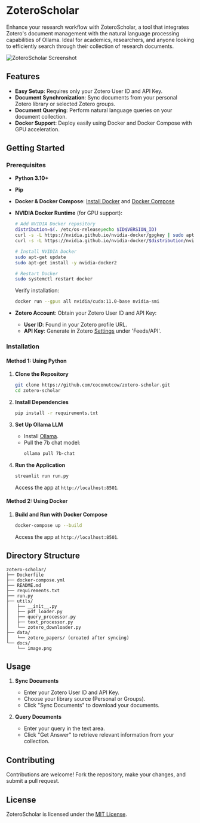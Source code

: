 # ZoteroScholar

Enhance your research workflow with ZoteroScholar, a tool that integrates Zotero's document management with the natural language processing capabilities of Ollama. Ideal for academics, researchers, and anyone looking to efficiently search through their collection of research documents.

![ZoteroScholar Screenshot](docs/image.png)

## Features

- **Easy Setup**: Requires only your Zotero User ID and API Key.
- **Document Synchronization**: Sync documents from your personal Zotero library or selected Zotero groups.
- **Document Querying**: Perform natural language queries on your document collection.
- **Docker Support**: Deploy easily using Docker and Docker Compose with GPU acceleration.

## Getting Started

### Prerequisites

- **Python 3.10+**
- **Pip**
- **Docker & Docker Compose**: [Install Docker](https://docs.docker.com/get-docker/) and [Docker Compose](https://docs.docker.com/compose/install/)
- **NVIDIA Docker Runtime** (for GPU support):
  ```bash
  # Add NVIDIA Docker repository
  distribution=$(. /etc/os-release;echo $ID$VERSION_ID)
  curl -s -L https://nvidia.github.io/nvidia-docker/gpgkey | sudo apt-key add -
  curl -s -L https://nvidia.github.io/nvidia-docker/$distribution/nvidia-docker.list | sudo tee /etc/apt/sources.list.d/nvidia-docker.list

  # Install NVIDIA Docker
  sudo apt-get update
  sudo apt-get install -y nvidia-docker2

  # Restart Docker
  sudo systemctl restart docker
  ```
  Verify installation:
  ```bash
  docker run --gpus all nvidia/cuda:11.0-base nvidia-smi
  ```

- **Zotero Account**: Obtain your Zotero User ID and API Key:
  - **User ID**: Found in your Zotero profile URL.
  - **API Key**: Generate in Zotero [Settings](https://www.zotero.org/settings) under 'Feeds/API'.

### Installation

#### Method 1: Using Python

1. **Clone the Repository**
    ```bash
    git clone https://github.com/coconutcow/zotero-scholar.git
    cd zotero-scholar
    ```

2. **Install Dependencies**
    ```bash
    pip install -r requirements.txt
    ```

3. **Set Up Ollama LLM**
    - Install [Ollama](https://ollama.com/).
    - Pull the 7b chat model:
      ```bash
      ollama pull 7b-chat
      ```

4. **Run the Application**
    ```bash
    streamlit run run.py
    ```
    Access the app at `http://localhost:8501`.

#### Method 2: Using Docker

1. **Build and Run with Docker Compose**
    ```bash
    docker-compose up --build
    ```
    Access the app at `http://localhost:8501`.

## Directory Structure

```
zotero-scholar/
├── Dockerfile
├── docker-compose.yml
├── README.md
├── requirements.txt
├── run.py
├── utils/
│   ├── __init__.py
│   ├── pdf_loader.py
│   ├── query_processor.py
│   ├── text_processor.py
│   └── zotero_downloader.py
├── data/
│   └── zotero_papers/ (created after syncing)
└── docs/
    └── image.png
```

## Usage

1. **Sync Documents**
   - Enter your Zotero User ID and API Key.
   - Choose your library source (Personal or Groups).
   - Click "Sync Documents" to download your documents.

2. **Query Documents**
   - Enter your query in the text area.
   - Click "Get Answer" to retrieve relevant information from your collection.

## Contributing

Contributions are welcome! Fork the repository, make your changes, and submit a pull request.

## License

ZoteroScholar is licensed under the [MIT License](LICENSE).
